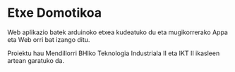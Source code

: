 # Etxe Domotikoa
Web aplikazio batek arduinoko etxea kudeatuko du eta mugikorrerako Appa eta Web orri bat izango ditu.

Proiektu hau Mendillorri BHIko Teknologia Industriala II eta IKT II ikasleen artean garatuko da.
